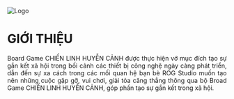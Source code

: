![Logo](https://i.ibb.co/VW02d55/typo-intro.png)

<h1>GIỚI THIỆU</h1>
<p style="text-align: justify;">
Board Game CHIẾN LINH HUYỄN CẢNH được thực hiện vớ mục đích tạo sự gắn kết xã hội trong bối cảnh các thiết bị công nghệ ngày càng phát triển, dẫn đến sự xa cách trong các mối quan hệ bạn bè ROG Studio muốn tạo nên những cuộc gặp gỡ, vui chơi, giải tỏa căng thẳng thông qua bộ Broad Game CHIẾN LINH HUYỄN CẢNH, góp phần tạo sự gắn kết trong xã hội.
</p>
